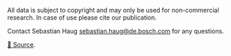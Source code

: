 All data is subject to copyright and may only be used for non-commercial research. In case of use please cite our publication.

Contact Sebastian Haug [sebastian.haug@de.bosch.com](sebastian.haug@de.bosch.com) for any questions.


[🔗 Source](https://github.com/cwfid/dataset#use).
